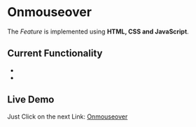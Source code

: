 # Onmouseover



The *Feature* is implemented using **HTML, CSS and JavaScript**.

## Current Functionality

- 
- 

## Live Demo

Just Click on the next Link: [Onmouseover](https://davjulian19.github.io/Onmouseover/)

